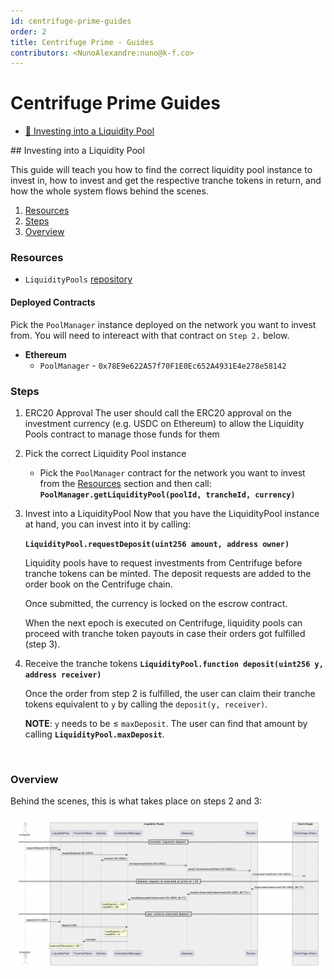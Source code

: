 ```yaml
---
id: centrifuge-prime-guides
order: 2
title: Centrifuge Prime - Guides
contributors: <NunoAlexandre:nuno@k-f.co>
---
```


# Centrifuge Prime Guides

- [💸 Investing into a Liquidity Pool](#Investing-into-a-liquidity-pool)


## Investing into a Liquidity Pool

This guide will teach you how to find the correct liquidity pool instance to invest in, how to invest and get the respective tranche tokens in return, and how the whole system flows behind the scenes.

1. [Resources](#Resources)
2. [Steps](#Steps)
3. [Overview](#Overview)

### Resources

- `LiquidityPools` [repository](https://github.com/centrifuge/liquidity-pools)

#### Deployed Contracts

Pick the `PoolManager` instance deployed on the network you want to invest from.
You will need to intereact with that contract on `Step 2.` below.

- **Ethereum**
    - `PoolManager` - `0x78E9e622A57f70F1E0Ec652A4931E4e278e58142`

### Steps

1. ERC20 Approval
    The user should call the ERC20 approval on the investment currency (e.g. USDC on Ethereum) to allow the Liquidity Pools contract to manage those funds for them
    
2. Pick the correct Liquidity Pool instance
    - Pick the `PoolManager` contract for the network you want to invest from the [Resources](#Resources) section and then call:
    **`PoolManager.getLiquidityPool(poolId, trancheId, currency)`**
    
3. Invest into a LiquidityPool
    Now that you have the LiquidityPool instance at hand, you can invest into it by calling:

    **`LiquidityPool.requestDeposit(uint256 amount, address owner)`**
    
    Liquidity pools have to request investments from Centrifuge before
    tranche tokens can be minted. The deposit requests are added to the order book
    on the Centrifuge chain. 
    
    Once submitted, the currency is locked on the escrow contract.
    
    When the next epoch is executed on Centrifuge, liquidity pools can proceed with tranche token payouts in case their orders got fulfilled (step 3).
    
4. Receive the tranche tokens
    **`LiquidityPool.function deposit(uint256 y, address receiver)`**
    
    Once the order from step 2 is fulfilled, the user can claim their tranche tokens equivalent to `y` by calling the `deposit(y, receiver)`.
    
    **NOTE**: `y` needs to be ≤ `maxDeposit`. The user can find that amount by calling **`LiquidityPool.maxDeposit`**.

<br/>

### Overview

Behind the scenes, this is what takes place on steps 2 and 3:

![Centrifuge Prime Investment Flow](./images/investment-flow.png)

